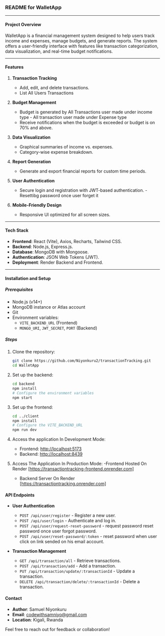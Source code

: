 ### README for WalletApp

---

#### **Project Overview**
WalletApp is a financial management system designed to help users track income and expenses, manage budgets, and generate reports. The system offers a user-friendly interface with features like transaction categorization, data visualization, and real-time budget notifications.

---

#### **Features**
1. **Transaction Tracking**
   - Add, edit, and delete transactions.
   - List All Users Transactions

2. **Budget Management**
   - Budget is generated by All Transactions user made under income type - All transaction user made under Expense type
   - Receive notifications when the budget is exceeded or budget is on 70% and above.
    

3. **Data Visualization**
   - Graphical summaries of income vs. expenses.
   - Category-wise expense breakdown.

4. **Report Generation**
   - Generate and export financial reports for custom time periods.

5. **User Authentication**
   - Secure login and registration with JWT-based authentication.
   -Resettibg password once user forget it

6. **Mobile-Friendly Design**
   - Responsive UI optimized for all screen sizes.

---

#### **Tech Stack**
- **Frontend**: React (Vite), Axios, Recharts, Tailwind CSS.
- **Backend**: Node.js, Express.js.
- **Database**: MongoDB with Mongoose.
- **Authentication**: JSON Web Tokens (JWT).
- **Deployment**:  Render Backend and Frontend.

---

#### **Installation and Setup**

##### **Prerequisites**
- Node.js (v14+)
- MongoDB instance or Atlas account
- Git
- Environment variables:
  - `VITE_BACKEND_URL` (Frontend)
  - `MONGO_URI`, `JWT_SECRET`, `PORT` (Backend)

##### **Steps**
1. Clone the repository:
   ```bash
   git clone https://github.com/Niyonkuru2/transactionTracking.git
   cd WalletApp
   ```

2. Set up the backend:
   ```bash
   cd backend
   npm install
   # Configure the environment variables
   npm start
   ```

3. Set up the frontend:
   ```bash
   cd ../client
   npm install
   # Configure the VITE_BACKEND_URL
   npm run dev
   ```

4. Access the application In Development Mode:
   - Frontend: [http://localhost:5173](http://localhost:5173)
   - Backend: [http://localhost:8439](http://localhost:8439)


5. Access The Application In Production Mode:
   -Frontend Hosted On Render [https://transactiontracking-frontend.onrender.com]
   - Backend Server On Render [https://transactiontracking.onrender.com]

#### **API Endpoints**

- **User Authentication**
  - `POST /api/user/register` - Register a new user.
  - `POST /api/user/login` - Authenticate and log in.
  - `POST /api/user/request-reset-password` - request password reset password once user forgot password.
  - `POST /api/user/reset-password/:token` - reset password when user click on link sended on his email account.

- **Transaction Management**
  - `GET /api/transaction/all` - Retrieve transactions.
  - `POST /api/transaction/add` - Add a transaction.
  - `PUT /api/transaction/update/:transactionId` - Update a transaction.
  - `DELETE /api/transaction/delete/:transactionId` - Delete a transaction.

#### **Contact**
- **Author**: Samuel Niyonkuru  
- **Email**: codewithsamniyo@gmail.com  
- **Location**: Kigali, Rwanda

Feel free to reach out for feedback or collaboration!
